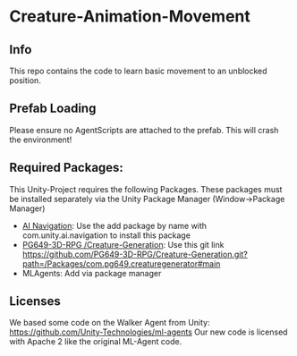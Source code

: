 # Creature-Animation-Movement
## Info
This repo contains the code to learn basic movement to an unblocked position.

## Prefab Loading
Please ensure no AgentScripts are attached to the prefab. This will crash the environment!

## Required Packages:
This Unity-Project requires the following Packages. These packages must be installed separately via the Unity Package Manager (Window->Package Manager)
* [AI Navigation](https://docs.unity3d.com/Packages/com.unity.ai.navigation@1.1/manual/index.html): Use the add package by name with com.unity.ai.navigation to install this package
* [PG649-3D-RPG /Creature-Generation](https://github.com/PG649-3D-RPG/Creature-Generation): Use this git link https://github.com/PG649-3D-RPG/Creature-Generation.git?path=/Packages/com.pg649.creaturegenerator#main
* MLAgents: Add via package manager

## Licenses
We based some code on the Walker Agent from Unity: https://github.com/Unity-Technologies/ml-agents
Our new code is licensed with Apache 2 like the original ML-Agent code.


